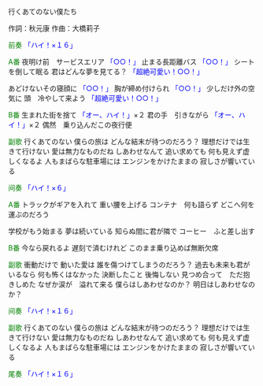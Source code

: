 行くあてのない僕たち

作詞：秋元康
作曲：大橋莉子

<font color=green>前奏</font>
<font color=blue>「ハイ！×１６」</font> 

<font color=green>A番</font>
夜明け前　サービスエリア <font color=blue>「○○！」</font> 
止まる長距離バス <font color=blue>「○○！」</font> 
シートを倒して眠る
君はどんな夢を見てる？ <font color=blue>「超絶可愛い！○○！」</font> 

あどけないその寝顔に <font color=blue>「○○！」</font> 
胸が締め付けられ <font color=blue>「○○！」</font> 
少しだけ外の空気に
頭　冷やして来よう <font color=blue>「超絶可愛い！○○！」</font> 

<font color=green>B番</font>
生まれた街を捨て <font color=blue>「オー、ハイ！」</font>×２ 
君の手　引きながら <font color=blue>「オー、ハイ！」</font>×２ 
偶然　乗り込んだこの夜行便

<font color=green>副歌</font>
行くあてのない
僕らの旅は
どんな結末が待つのだろう？
理想だけでは生きて行けない
愛は無力なものだね
しあわせなんて
追い求めても
何も見えず虚しくなるよ
人もまばらな駐車場には
エンジンをかけたままの
寂しさが響いている

<font color=green>间奏</font>
<font color=blue>「ハイ！×６」</font>

<font color=green>A番</font>
トラックがギアを入れて
重い腰を上げる
コンテナ　何も語らず
どこへ何を運ぶのだろう

学校がもう始まる
夢は続いている
知らぬ間に君が隣で
コーヒー　ふと差し出す

<font color=green>B番</font>
今なら戻れるよ
遅刻で済むけれど
このまま乗り込めば無断欠席

<font color=green>副歌</font>
衝動だけで
動いた愛は
誰を傷つけてしまうのだろう？
過去も未来も君がいるなら
何も怖くはなかった
決断したこと
後悔しない
見つめ合って　ただ抱きしめた
なぜか涙が　溢れて来る
僕らはしあわせなのか？
明日はしあわせなのか？

<font color=green>间奏</font>
<font color=blue>「ハイ！×１６」</font> 

<font color=green>副歌</font>
行くあてのない
僕らの旅は
どんな結末が待つのだろう？
理想だけでは生きて行けない
愛は無力なものだね
しあわせなんて
追い求めても
何も見えず虚しくなるよ
人もまばらな駐車場には
エンジンをかけたままの
寂しさが響いている

<font color=green>尾奏</font>
<font color=blue>「ハイ！×１６」</font> 
